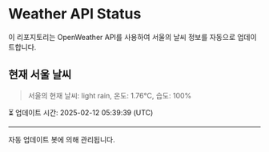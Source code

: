 
# Weather API Status

이 리포지토리는 OpenWeather API를 사용하여 서울의 날씨 정보를 자동으로 업데이트합니다.

## 현재 서울 날씨
> 서울의 현재 날씨: light rain, 온도: 1.76°C, 습도: 100%

⏳ 업데이트 시간: 2025-02-12 05:39:39 (UTC)

---
자동 업데이트 봇에 의해 관리됩니다.
